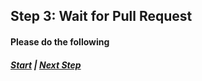 ## Step 3: Wait for Pull Request

#### Please do the following

##### [Start](../README.md) | [Next Step](./04_review.md)